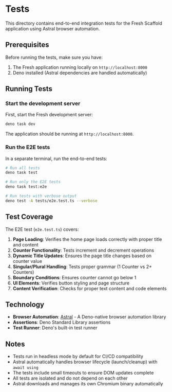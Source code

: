 # Tests

This directory contains end-to-end integration tests for the Fresh Scaffold application using Astral browser automation.

## Prerequisites

Before running the tests, make sure you have:

1. The Fresh application running locally on `http://localhost:8000`
2. Deno installed (Astral dependencies are handled automatically)

## Running Tests

### Start the development server

First, start the Fresh development server:

```bash
deno task dev
```

The application should be running at `http://localhost:8000`.

### Run the E2E tests

In a separate terminal, run the end-to-end tests:

```bash
# Run all tests
deno task test

# Run only the E2E tests
deno task test:e2e

# Run tests with verbose output
deno test -A tests/e2e.test.ts --verbose
```

## Test Coverage

The E2E test (`e2e.test.ts`) covers:

1. **Page Loading**: Verifies the home page loads correctly with proper title and content
2. **Counter Functionality**: Tests increment and decrement operations
3. **Dynamic Title Updates**: Ensures the page title changes based on counter value
4. **Singular/Plural Handling**: Tests proper grammar (1 Counter vs 2+ Counters)
5. **Boundary Conditions**: Ensures counter cannot go below 1
6. **UI Elements**: Verifies button styling and page structure
7. **Content Verification**: Checks for proper text content and code elements

## Technology

- **Browser Automation**: [Astral](https://github.com/lino-levan/astral) - A Deno-native browser automation library
- **Assertions**: Deno Standard Library assertions
- **Test Runner**: Deno's built-in test runner

## Notes

- Tests run in headless mode by default for CI/CD compatibility
- Astral automatically handles browser lifecycle (launch/cleanup) with `await using`
- The tests include small timeouts to ensure DOM updates complete
- All tests are isolated and do not depend on each other
- Astral downloads and manages its own Chromium binary automatically
